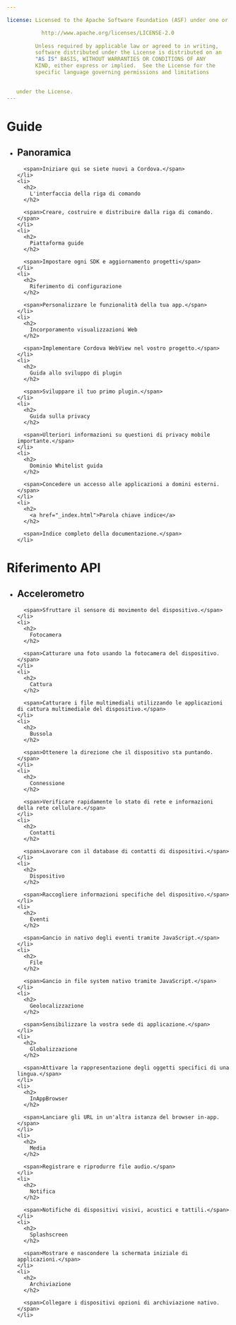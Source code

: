 ```yaml
---

license: Licensed to the Apache Software Foundation (ASF) under one or more contributor license agreements. See the NOTICE file distributed with this work for additional information regarding copyright ownership. The ASF licenses this file to you under the Apache License, Version 2.0 (the "License"); you may not use this file except in compliance with the License. You may obtain a copy of the License at

           http://www.apache.org/licenses/LICENSE-2.0
    
         Unless required by applicable law or agreed to in writing,
         software distributed under the License is distributed on an
         "AS IS" BASIS, WITHOUT WARRANTIES OR CONDITIONS OF ANY
         KIND, either express or implied.  See the License for the
         specific language governing permissions and limitations
    

   under the License.
---
```


<div id="home">
  <h1>
    Guide
  </h1>
  
  <ul>
    <li>
      <h2>
        Panoramica
      </h2>
      
      <span>Iniziare qui se siete nuovi a Cordova.</span>
    </li>
    <li>
      <h2>
        L'interfaccia della riga di comando
      </h2>
      
      <span>Creare, costruire e distribuire dalla riga di comando.</span>
    </li>
    <li>
      <h2>
        Piattaforma guide
      </h2>
      
      <span>Impostare ogni SDK e aggiornamento progetti</span>
    </li>
    <li>
      <h2>
        Riferimento di configurazione
      </h2>
      
      <span>Personalizzare le funzionalità della tua app.</span>
    </li>
    <li>
      <h2>
        Incorporamento visualizzazioni Web
      </h2>
      
      <span>Implementare Cordova WebView nel vostro progetto.</span>
    </li>
    <li>
      <h2>
        Guida allo sviluppo di plugin
      </h2>
      
      <span>Sviluppare il tuo primo plugin.</span>
    </li>
    <li>
      <h2>
        Guida sulla privacy
      </h2>
      
      <span>Ulteriori informazioni su questioni di privacy mobile importante.</span>
    </li>
    <li>
      <h2>
        Dominio Whitelist guida
      </h2>
      
      <span>Concedere un accesso alle applicazioni a domini esterni.</span>
    </li>
    <li>
      <h2>
        <a href="_index.html">Parola chiave indice</a>
      </h2>
      
      <span>Indice completo della documentazione.</span>
    </li>
  </ul>
  
  <h1>
    Riferimento API
  </h1>
  
  <ul>
    <li>
      <h2>
        Accelerometro
      </h2>
      
      <span>Sfruttare il sensore di movimento del dispositivo.</span>
    </li>
    <li>
      <h2>
        Fotocamera
      </h2>
      
      <span>Catturare una foto usando la fotocamera del dispositivo.</span>
    </li>
    <li>
      <h2>
        Cattura
      </h2>
      
      <span>Catturare i file multimediali utilizzando le applicazioni di cattura multimediale del dispositivo.</span>
    </li>
    <li>
      <h2>
        Bussola
      </h2>
      
      <span>Ottenere la direzione che il dispositivo sta puntando.</span>
    </li>
    <li>
      <h2>
        Connessione
      </h2>
      
      <span>Verificare rapidamente lo stato di rete e informazioni della rete cellulare.</span>
    </li>
    <li>
      <h2>
        Contatti
      </h2>
      
      <span>Lavorare con il database di contatti di dispositivi.</span>
    </li>
    <li>
      <h2>
        Dispositivo
      </h2>
      
      <span>Raccogliere informazioni specifiche del dispositivo.</span>
    </li>
    <li>
      <h2>
        Eventi
      </h2>
      
      <span>Gancio in nativo degli eventi tramite JavaScript.</span>
    </li>
    <li>
      <h2>
        File
      </h2>
      
      <span>Gancio in file system nativo tramite JavaScript.</span>
    </li>
    <li>
      <h2>
        Geolocalizzazione
      </h2>
      
      <span>Sensibilizzare la vostra sede di applicazione.</span>
    </li>
    <li>
      <h2>
        Globalizzazione
      </h2>
      
      <span>Attivare la rappresentazione degli oggetti specifici di una lingua.</span>
    </li>
    <li>
      <h2>
        InAppBrowser
      </h2>
      
      <span>Lanciare gli URL in un'altra istanza del browser in-app.</span>
    </li>
    <li>
      <h2>
        Media
      </h2>
      
      <span>Registrare e riprodurre file audio.</span>
    </li>
    <li>
      <h2>
        Notifica
      </h2>
      
      <span>Notifiche di dispositivi visivi, acustici e tattili.</span>
    </li>
    <li>
      <h2>
        Splashscreen
      </h2>
      
      <span>Mostrare e nascondere la schermata iniziale di applicazioni.</span>
    </li>
    <li>
      <h2>
        Archiviazione
      </h2>
      
      <span>Collegare i dispositivi opzioni di archiviazione nativo.</span>
    </li>
  </ul>
</div>